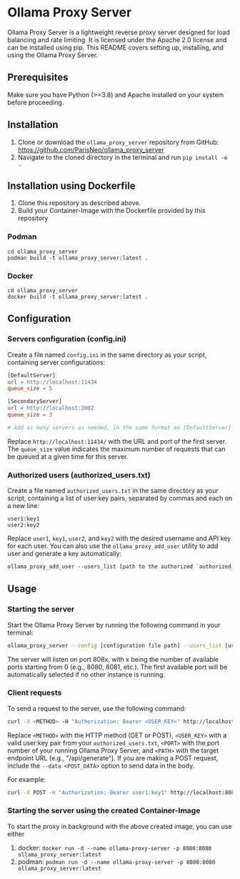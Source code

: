 # Ollama Proxy Server

Ollama Proxy Server is a lightweight reverse proxy server designed for load balancing and rate limiting. It is licensed under the Apache 2.0 license and can be installed using pip. This README covers setting up, installing, and using the Ollama Proxy Server.

## Prerequisites
Make sure you have Python (>=3.8) and Apache installed on your system before proceeding.

## Installation
1. Clone or download the `ollama_proxy_server` repository from GitHub: https://github.com/ParisNeo/ollama_proxy_server
2. Navigate to the cloned directory in the terminal and run `pip install -e .`

## Installation using Dockerfile
1. Clone this repository as described above.
2. Build your Container-Image with the Dockerfile provided by this repository

### Podman
`cd ollama_proxy_server`  
`podman build -t ollama_proxy_server:latest .`

### Docker
`cd ollama_proxy_server`  
`docker build -t ollama_proxy_server:latest .`

## Configuration

### Servers configuration (config.ini)
Create a file named `config.ini` in the same directory as your script, containing server configurations:
```makefile
[DefaultServer]
url = http://localhost:11434
queue_size = 5

[SecondaryServer]
url = http://localhost:3002
queue_size = 3

# Add as many servers as needed, in the same format as [DefaultServer] and [SecondaryServer].
```
Replace `http://localhost:11434/` with the URL and port of the first server. The `queue_size` value indicates the maximum number of requests that can be queued at a given time for this server.

### Authorized users (authorized_users.txt)
Create a file named `authorized_users.txt` in the same directory as your script, containing a list of user:key pairs, separated by commas and each on a new line:
```text
user1:key1
user2:key2
```
Replace `user1`, `key1`, `user2`, and `key2` with the desired username and API key for each user.
You can also use the `ollama_proxy_add_user` utility to add user and generate a key automatically: 
```makefile
ollama_proxy_add_user --users_list [path to the authorized `authorized_users.txt` file]
```

## Usage
### Starting the server
Start the Ollama Proxy Server by running the following command in your terminal:
```bash
ollama_proxy_server --config [configuration file path] --users_list [users list file path] --port [port number to access the proxy]
```
The server will listen on port 808x, with x being the number of available ports starting from 0 (e.g., 8080, 8081, etc.). The first available port will be automatically selected if no other instance is running.

### Client requests
To send a request to the server, use the following command:
```bash
curl -X <METHOD> -H "Authorization: Bearer <USER_KEY>" http://localhost:<PORT>/<PATH> [--data <POST_DATA>]
```
Replace `<METHOD>` with the HTTP method (GET or POST), `<USER_KEY>` with a valid user:key pair from your `authorized_users.txt`, `<PORT>` with the port number of your running Ollama Proxy Server, and `<PATH>` with the target endpoint URL (e.g., "/api/generate"). If you are making a POST request, include the `--data <POST_DATA>` option to send data in the body.

For example:
```bash
curl -X POST -H "Authorization: Bearer user1:key1" http://localhost:8080/api/generate --data '{"data": "Hello, World!"}'
``` 
### Starting the server using the created Container-Image
To start the proxy in background with the above created image, you can use either   
1) docker: `docker run -d --name ollama-proxy-server -p 8080:8080 ollama_proxy_server:latest`
2) podman: `podman run -d --name ollama-proxy-server -p 8080:8080 ollama_proxy_server:latest`
